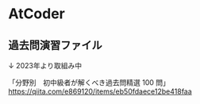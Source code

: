 # AtCoder

## 過去問演習ファイル

↓ 2023年より取組み中

「分野別　初中級者が解くべき過去問精選 100 問」
https://qiita.com/e869120/items/eb50fdaece12be418faa
